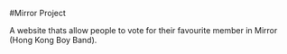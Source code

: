 #Mirror Project

A website thats allow people to vote for their favourite member in Mirror (Hong Kong Boy Band).
